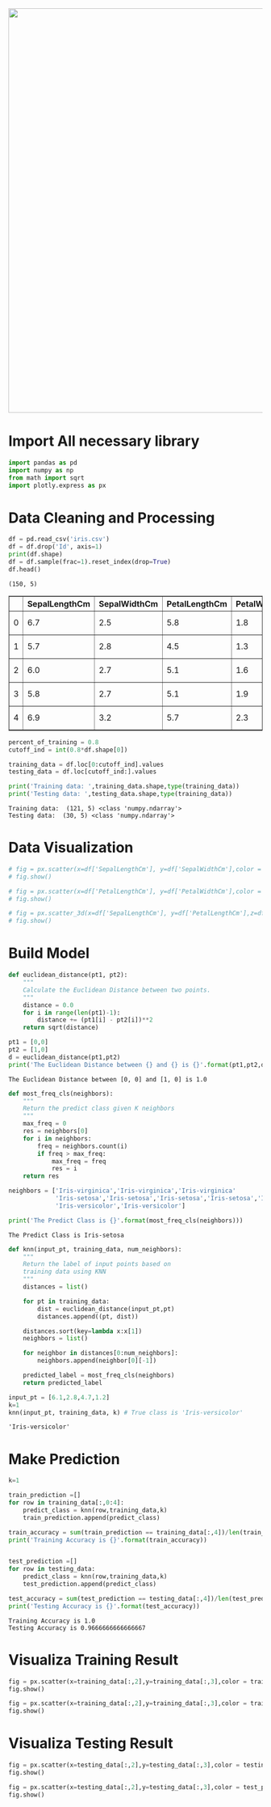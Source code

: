 <div>
<img src="attachment:thumbnail.png" width="800">
</div>

# Import All necessary library


```python
import pandas as pd
import numpy as np
from math import sqrt
import plotly.express as px
```

# Data Cleaning and Processing



```python
df = pd.read_csv('iris.csv')
df = df.drop('Id', axis=1)
print(df.shape)
df = df.sample(frac=1).reset_index(drop=True)
df.head()
```

    (150, 5)





<div>

<table border="1" class="dataframe">
  <thead>
    <tr style="text-align: right;">
      <th></th>
      <th>SepalLengthCm</th>
      <th>SepalWidthCm</th>
      <th>PetalLengthCm</th>
      <th>PetalWidthCm</th>
      <th>Species</th>
    </tr>
  </thead>
  <tbody>
    <tr>
      <td>0</td>
      <td>6.7</td>
      <td>2.5</td>
      <td>5.8</td>
      <td>1.8</td>
      <td>Iris-virginica</td>
    </tr>
    <tr>
      <td>1</td>
      <td>5.7</td>
      <td>2.8</td>
      <td>4.5</td>
      <td>1.3</td>
      <td>Iris-versicolor</td>
    </tr>
    <tr>
      <td>2</td>
      <td>6.0</td>
      <td>2.7</td>
      <td>5.1</td>
      <td>1.6</td>
      <td>Iris-versicolor</td>
    </tr>
    <tr>
      <td>3</td>
      <td>5.8</td>
      <td>2.7</td>
      <td>5.1</td>
      <td>1.9</td>
      <td>Iris-virginica</td>
    </tr>
    <tr>
      <td>4</td>
      <td>6.9</td>
      <td>3.2</td>
      <td>5.7</td>
      <td>2.3</td>
      <td>Iris-virginica</td>
    </tr>
  </tbody>
</table>
</div>




```python
percent_of_training = 0.8
cutoff_ind = int(0.8*df.shape[0])

training_data = df.loc[0:cutoff_ind].values
testing_data = df.loc[cutoff_ind:].values

print('Training data: ',training_data.shape,type(training_data))
print('Testing data: ',testing_data.shape,type(training_data))
```

    Training data:  (121, 5) <class 'numpy.ndarray'>
    Testing data:  (30, 5) <class 'numpy.ndarray'>


# Data Visualization


```python
# fig = px.scatter(x=df['SepalLengthCm'], y=df['SepalWidthCm'],color = df['Species'])
# fig.show()
```


```python
# fig = px.scatter(x=df['PetalLengthCm'], y=df['PetalWidthCm'],color = df['Species'])
# fig.show()
```


```python
# fig = px.scatter_3d(x=df['SepalLengthCm'], y=df['PetalLengthCm'],z=df['PetalWidthCm'],color = df['Species'])
# fig.show()
```



# Build Model


```python
def euclidean_distance(pt1, pt2):
    """
    Calculate the Euclidean Distance between two points.
    """
    distance = 0.0
    for i in range(len(pt1)-1):
        distance += (pt1[i] - pt2[i])**2
    return sqrt(distance)

pt1 = [0,0]
pt2 = [1,0]
d = euclidean_distance(pt1,pt2)
print('The Euclidean Distance between {} and {} is {}'.format(pt1,pt2,d))
```

    The Euclidean Distance between [0, 0] and [1, 0] is 1.0



```python
def most_freq_cls(neighbors):
    """
    Return the predict class given K neighbors
    """
    max_freq = 0
    res = neighbors[0]
    for i in neighbors:
        freq = neighbors.count(i)
        if freq > max_freq:
            max_freq = freq
            res = i
    return res

neighbors = ['Iris-virginica','Iris-virginica','Iris-virginica'
             'Iris-setosa','Iris-setosa','Iris-setosa','Iris-setosa','Iris-setosa','Iris-setosa',
             'Iris-versicolor','Iris-versicolor']

print('The Predict Class is {}'.format(most_freq_cls(neighbors)))
```

    The Predict Class is Iris-setosa



```python
def knn(input_pt, training_data, num_neighbors):
    """
    Return the label of input points based on
    training data using KNN
    """
    distances = list()

    for pt in training_data:
        dist = euclidean_distance(input_pt,pt)
        distances.append((pt, dist))

    distances.sort(key=lambda x:x[1])
    neighbors = list()

    for neighbor in distances[0:num_neighbors]:
        neighbors.append(neighbor[0][-1])

    predicted_label = most_freq_cls(neighbors)
    return predicted_label

input_pt = [6.1,2.8,4.7,1.2]
k=1
knn(input_pt, training_data, k) # True class is 'Iris-versicolor'
```




    'Iris-versicolor'




# Make Prediction


```python
k=1

train_prediction =[]
for row in training_data[:,0:4]:
    predict_class = knn(row,training_data,k)
    train_prediction.append(predict_class)

train_accuracy = sum(train_prediction == training_data[:,4])/len(train_prediction)
print('Training Accuracy is {}'.format(train_accuracy))


test_prediction =[]
for row in testing_data:
    predict_class = knn(row,training_data,k)
    test_prediction.append(predict_class)

test_accuracy = sum(test_prediction == testing_data[:,4])/len(test_prediction)
print('Testing Accuracy is {}'.format(test_accuracy))
```

    Training Accuracy is 1.0
    Testing Accuracy is 0.9666666666666667


# Visualiza Training Result


```python
fig = px.scatter(x=training_data[:,2],y=training_data[:,3],color = training_data[:,4])
fig.show()
```


```python
fig = px.scatter(x=training_data[:,2],y=training_data[:,3],color = train_prediction)
fig.show()
```

# Visualiza Testing Result


```python
fig = px.scatter(x=testing_data[:,2],y=testing_data[:,3],color = testing_data[:,4])
fig.show()
```

```python
fig = px.scatter(x=testing_data[:,2],y=testing_data[:,3],color = test_prediction)
fig.show()
```



```python

```


```python

```


```python

```
